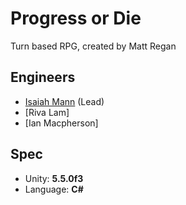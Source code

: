 # Progress or Die
Turn based RPG, created by Matt Regan

## Engineers
- [Isaiah Mann](http://isaiahmann.com/) (Lead)
- [Riva Lam]
- [Ian Macpherson]

## Spec
- Unity: **5.5.0f3**
- Language: **C#**
